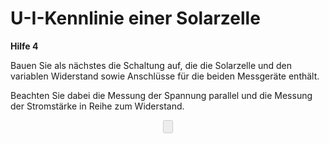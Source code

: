 # U-I-Kennlinie einer Solarzelle

**Hilfe 4**

Bauen Sie als nächstes die Schaltung auf, die die Solarzelle und den variablen Widerstand sowie Anschlüsse für die beiden Messgeräte enthält.

Beachten Sie dabei die Messung der Spannung parallel und die Messung der Stromstärke in Reihe zum Widerstand.


<div align="center">
  <form name="Eingabe">
    <input name="button1" value="" disabled="disabled" onClick="location.href='antwort4.html';" type="button">
  </form>
</div>

<script>
// Define the countdown time and ready message as variables
let seconds = 3;
let button_message = "Antwort 4 ist bereit!";

function Buttontext(sek) {
    if (sek > 0) {
        document.Eingabe.button1.value = "noch " + sek + " Sekunden";
    } else {
        document.Eingabe.button1.value = button_message;
        document.Eingabe.button1.disabled = false;
    }
}

for (let i = 0; i <= seconds; i++) {
    window.setTimeout(() => Buttontext(seconds - i), i * 1000);
}
</script>

